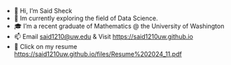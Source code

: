 - 👋 Hi, I’m Said Sheck
- 🌱 Im currently exploring the field of Data Science. 
- 🎓 I’m a recent graduate of Mathematics @ the University of Washington
- 📫 Email said1210@uw.edu &  Visit https://said1210uw.github.io
- 📝 Click on my resume https://said1210uw.github.io/files/Resume%202024_11.pdf

<!---
said1210UW/said1210UW is a ✨ special ✨ repository because its `README.md` (this file) appears on your GitHub profile.
You can click the Preview link to take a look at your changes.
--->
